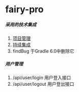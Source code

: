 # fairy-pro

##### 采用的技术集成

1. [项目管理](https://zube.io/a854363956/fairy-pro/w/development/kanban)  
2. [持续集成](https://circleci.com/dashboard)
3. findBug 于Gradle 6.0中删除它


##### 用户管理 

1. /api/user/login  用户登入接口
2. /api/user/logout  用户登出接口




